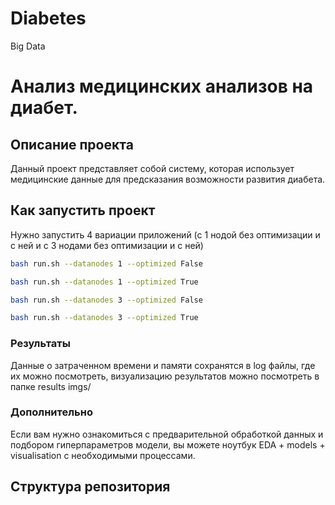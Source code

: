 # Diabetes
Big Data

# Анализ медицинских анализов на диабет.

## Описание проекта
Данный проект представляет собой систему, которая использует медицинские данные для предсказания возможности развития диабета.


## Как запустить проект

Нужно запустить 4 вариации приложений (с 1 нодой без оптимизации и с ней и с 3 нодами без оптимизации и с ней)
   ```bash
   bash run.sh --datanodes 1 --optimized False
   ```
   ```bash
   bash run.sh --datanodes 1 --optimized True
   ```
   ```bash
   bash run.sh --datanodes 3 --optimized False
   ```
   ```bash
   bash run.sh --datanodes 3 --optimized True
   ```
   
### Результаты  

  Данные о затраченном времени и памяти сохранятся в log файлы, где их можно посмотреть, визуализацию результатов можно посмотреть в папке results imgs/


   
### Дополнительно

Если вам нужно ознакомиться с предварительной обработкой данных и подбором гиперпараметров модели, вы можете ноутбук EDA + models + visualisation с необходимыми процессами.

## Структура репозитория



